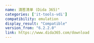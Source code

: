 ```yaml
---
name: 滴答清单 (Dida 365)"
categories: ['it-tools-vdi']
compatibility: emulation
display_result: "Compatible"
version_from: "6.2.2.0"
link: https://www.dida365.com/download
---
```

